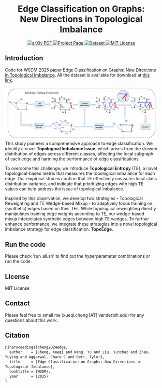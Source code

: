 <h1 align="center"> Edge Classification on Graphs: <br> New Directions in Topological Imbalance</h1>

  <p align="center">
    <a href='https://arxiv.org/abs/2406.11685'>
      <img src='https://img.shields.io/badge/Paper-PDF-green?style=flat&logo=arXiv&logoColor=green' alt='arXiv PDF'> </a>
    <a href='https://github.com/XueqiC/TopoEdge'>
      <img src='https://img.shields.io/badge/Project-Page-blue?style=flat&logo=Google%20chrome&logoColor=blue' alt='Project Page'> </a>
    <a href='https://drive.google.com/drive/folders/18FEYhYIbsuh932zpRcRNFpPCSesQ2LpK?usp=drive_link'>
      <img src='https://img.shields.io/badge/Resource-Dataset-green?style=flat&logo=Google%20chrome&logoColor=blue' alt='Dataset'> </a>
    <a href='https://github.com/XueqiC/TopoEdge/blob/main/LICENSE'>
      <img src='https://img.shields.io/badge/License-MIT-blue.svg' alt='MIT License'> </a>
  </p>

## Introduction
Code for WSDM 2025 paper [Edge Classification on Graphs: New Directions in Topological Imbalance](https://arxiv.org/abs/2406.11685). All the dataset is available for download at [this link](https://drive.google.com/drive/folders/18FEYhYIbsuh932zpRcRNFpPCSesQ2LpK?usp=drive_link).


![Overview Figure](plot/framework.png)
This study pioneers a comprehensive approach to edge classification. We identify a novel **Topological Imbalance Issue**, which arises from the skewed distribution of edges across different classes, affecting the local subgraph of each edge and harming the performance of edge classifications.

To overcome this challenge, we introduce **Topological Entropy** (TE), a novel topological-based metric that measures the topological imbalance for each edge. Our empirical studies confirm that TE effectively measures local class distribution variance, and indicate that prioritizing edges with high TE values can help address the issue of topological imbalance. 

Inspired by this observation, we develop two strategies - Topological Reweighting and TE Wedge-based Mixup - to adaptively focus training on (synthetic) edges based on their TEs. While topological reweighting directly manipulates training edge weights according to TE, our wedge-based mixup interpolates synthetic edges between high TE wedges. To further enhance performance, we integrate these strategies into a novel topological imbalance strategy for edge classification: **TopoEdge**. 

## Run the code
Please check 'run_all.sh' to find out the hyperparameter combinations or run the code.

## License
MIT License

## Contact 
Please feel free to email me (xueqi.cheng [AT] vanderbilt.edu) for any questions about this work.

## Citation
```
@inproceedings{cheng2024edge,
  author    = {Cheng, Xueqi and Wang, Yu and Liu, Yunchao and Zhao, Yuying and Aggarwal, Charu C and Derr, Tyler},
  title     = {Edge Classification on Graphs: New Directions in Topological Imbalance},
  booktitle = {WSDM},
  year      = {2025}
}
```